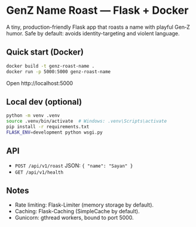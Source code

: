# GenZ Name Roast — Flask + Docker

A tiny, production-friendly Flask app that roasts a name with playful Gen‑Z humor.
Safe by default: avoids identity-targeting and violent language.

## Quick start (Docker)

```bash
docker build -t genz-roast-name .
docker run -p 5000:5000 genz-roast-name
```

Open http://localhost:5000

## Local dev (optional)

```bash
python -m venv .venv
source .venv/bin/activate  # Windows: .venv\Scripts\activate
pip install -r requirements.txt
FLASK_ENV=development python wsgi.py
```

## API

- `POST /api/v1/roast` JSON: `{ "name": "Sayan" }`
- `GET /api/v1/health`

## Notes

- Rate limiting: Flask-Limiter (memory storage by default).
- Caching: Flask-Caching (SimpleCache by default).
- Gunicorn: gthread workers, bound to port 5000.
